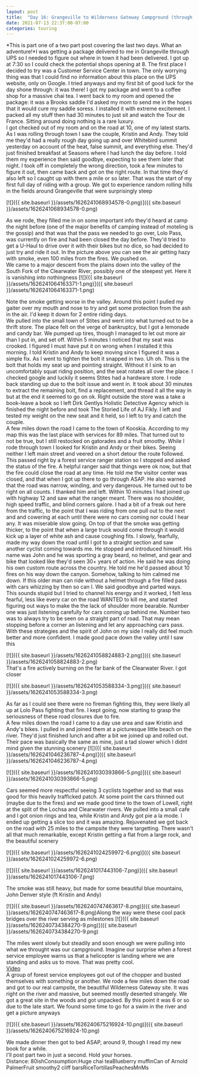 ```yaml
---
layout: post
title:  "Day 16: Grangeville to Wilderness Gateway Campground (through fire and flame part 1)"
date: 2021-07-13 22:37:00-07:00
categories: touring
---
```

*This is part one of a two part post covering the last two days. What an adventure!*I was getting a package delivered to me in Grangeville through UPS so I needed to figure out where in town it had been delivered. I got up at 7:30 so I could check the potential shops opening at 8. The first place I decided to try was a Customer Service Center in town. The only worrying thing was that I could find no information about this place on the UPS website, only on Google. I tried anyways and my first bit of good luck for the day shone through: it was there! I got my package and went to a coffee shop for a massive chai tea. I went back to my room and opened the package: it was a Brooks saddle I'd asked my mom to send me in the hopes that it would cure my saddle soress. I installed it with extreme excitement. I packed all my stuff then had 30 minutes to just sit and watch the Tour de France. Sitting around doing nothing is a rare luxury.  
I got checked out of my room and on the road at 10, one of my latest starts. As I was rolling through town I saw the couple, Kristin and Andy. They told me they'd had a really rough day going up and over Whitebird summit yesterday on account of the heat, false summit, and everything else. They'd just finished breakfast at Seasons where I had lunch the day before. I told them my experience then said goodbye, expecting to see them later that night. I took off in completely the wrong direction, took a few minutes to figure it out, then came back and got on the right route. In that time they'd also left so I caught up with them a mile or so later. That was the start of my first full day of riding with a group. We got to experience random rolling hills in the fields around Grangeville that were surprisingly steep  

[![]({{ site.baseurl }}/assets/1626241068934578-0.png)]({{ site.baseurl }}/assets/1626241068934578-0.png)
  
As we rode, they filled me in on some important info they'd heard at camp the night before (one of the major benefits of camping instead of moteling is the gossip) and that was that the pass we needed to go over, Lolo Pass, was currently on fire and had been closed the day before. They'd tried to get a U-Haul to drive over it with their bikes but no dice, so had decided to just try and ride it out. In the picture above you can see the air getting hazy with smoke, even 100 miles from the fires. We pushed on.   
We came to a major descent from the plains down into the valley of the South Fork of the Clearwater River, possibly one of the steepest yet. Here it is vanishing into nothingness
[![]({{ site.baseurl }}/assets/1626241064163371-1.png)]({{ site.baseurl }}/assets/1626241064163371-1.png)
  
Note the smoke getting worse in the valley. Around this point I pulled my gaiter over my mouth and nose to try and get some protection from the ash in the air. I'd keep it down for 2 entire riding days.  
We pulled into the small town of Stites and went into what turned out to be a thrift store. The place felt on the verge of bankruptcy, but I got a lemonade and candy bar. We pumped up tires, though I managed to let out more air than I put in, and set off. Within 5 minutes I noticed that my seat was crooked. I figured I must have put it on wrong when I installed it this morning. I told Kristin and Andy to keep moving since I figured it was a simple fix. As I went to tighten the bolt it snapped in two. Uh oh. This is the bolt that holds my seat up and pointing straight. Without it I sink to an uncomfortably squat riding position, and the seat rotates all over the place. I checked google and luckily it seems Stites had a hardware store. I rode back standing up due to the bolt issue and went in. It took about 30 minutes to extract the remaining bolt, find a replacement, and thread it all the way in but at the end it seemed to go on ok. Right outside the store was a take a book-leave a book so I left Dirk Gentlys Holistic Detective Agency which is finished the night before and took The Storied Life of AJ Fikly. I left and tested my weight on the new seat and it held, so I left to try and catch the couple.  
A few miles down the road I came to the town of Kooskia. According to my map this was the last place with services for 89 miles. That turned out to not be true, but I still restocked on gatorades and a fruit smoothy. While I rode through town I looked for Kristin and Andy or their bikes. Seeing neither I left main street and veered on a short detour the route followed. This passed right by a forest service ranger station so I stopped and asked the status of the fire. A helpful ranger said that things were ok now, but that the fire could close the road at any time. He told me the visitor center was closed, and that when I got up there to go through ASAP. He also warned that the road was narrow, winding, and very dangerous. He turned out to be right on all counts. I thanked him and left. Within 10 minutes I had joined up with highway 12 and saw what the ranger meant. There was no shoulder, high speed traffic, and blind corners galore. I had a bit of a freak out here from the traffic, to the point that I was riding from one pull out to the next and and cowering at each until there were no cars coming nor could I hear any. It was miserable slow going. On top of that the smoke was getting thicker, to the point that when a large truck would come through it would kick up a layer of white ash and cause coughing fits. I slowly, fearfully, made my way down the road until I got to a straight section and saw another cyclist coming towards me. He stopped and introduced himself. His name was John and he was sporting a gray beard, no helmet, and gear and bike that looked like they'd seen 30+ years of action. He said he was doing his own custom route across the country. He told me he'd passed about 10 fires on his way down the canyon. Somehow, talking to him calmed me down. If this older man can ride without a helmet through a fire filled pass with cars whizzing by then so can I. We said goodbye and parted ways. This sounds stupid but I tried to channel his energy and it worked, I felt less fearful, less like every car on the road WANTED to kill me, and started figuring out ways to make the the lack of shoulder more bearable. Number one was just listening carefully for cars coming up behind me. Number two was to always try to be seen on a straight part of road. That may mean stopping before a corner an listening and let any approaching cars pass. With these strategies and the spirit of John on my side I really did feel much better and more confident. I made good pace down the valley until I saw this  

[![]({{ site.baseurl }}/assets/1626241058824883-2.png)]({{ site.baseurl }}/assets/1626241058824883-2.png)  
That's a fire actively burning on the far bank of the Clearwater River. I got closer  

[![]({{ site.baseurl }}/assets/1626241053588334-3.png)]({{ site.baseurl }}/assets/1626241053588334-3.png)
  
As far as I could see there were no fireman fighting this, they were likely all up at Lolo Pass fighting that fire. I kept going, now starting to grasp the seriousness of these road closures due to fire.  
A few miles down the road I came to a day use area and saw Kristin and Andy's bikes. I pulled in and joined them at a picturesque little beach on the river. They'd just finished lunch and after a bit we joined up and rolled out. Their pace was basically the same as mine, just a tad slower which I didnt mind given the stunning scenery
[![]({{ site.baseurl }}/assets/1626241046236787-4.png)]({{ site.baseurl }}/assets/1626241046236787-4.png)

[![]({{ site.baseurl }}/assets/1626241030393866-5.png)]({{ site.baseurl }}/assets/1626241030393866-5.png)
  
Cars seemed more respectful seeing 3 cyclists together and so that was good for this heavily trafficked patch. At some point the cars thinned out (maybe due to the fires) and we made good time to the town of Lowell, right at the split of the Lochsa and Clearwater rivers. We pulled into a small cafe and I got onion rings and tea, while Kristin and Andy got pie a la mode. I ended up getting a slice too and it was amazing. Rejuvenated we got back on the road with 25 miles to the campsite they were targetting. There wasn't all that much remarkable, except Kristin getting a flat from a large rock, and the beautiful scenery  

[![]({{ site.baseurl }}/assets/1626241024259972-6.png)]({{ site.baseurl }}/assets/1626241024259972-6.png)

[![]({{ site.baseurl }}/assets/1626241017443106-7.png)]({{ site.baseurl }}/assets/1626241017443106-7.png)
  
The smoke was still heavy, but made for some beautiful blue mountains, John Denver style (ft Kristin and Andy)  

[![]({{ site.baseurl }}/assets/1626240747463617-8.png)]({{ site.baseurl }}/assets/1626240747463617-8.png)Along the way were these cool pack bridges over the river serving as milestones
[![]({{ site.baseurl }}/assets/1626240734384270-9.png)]({{ site.baseurl }}/assets/1626240734384270-9.png)
  
The miles went slowly but steadily and soon enough we were pulling into what we throught was our campground. Imagine our surprise when a forest service employee warns us that a helicopter is landing where we are standing and asks us to move. That was pretty cool.  
[Video](https://youtu.be/YoiHtv4EEjo)  
A group of forest service employees got out of the chopper and busted themselves with something or another. We rode a few miles down the road and got to our real campsite, the beautiful Wilderness Gateway site. It was right on the river and massive, but seemed mostly deserted strangely. We got a great site in the woods and got unpacked. By this point it was 6 or so due to the late start. We found some time to go for a swim in the river and get a picture anyways  

[![]({{ site.baseurl }}/assets/1626240675216924-10.png)]({{ site.baseurl }}/assets/1626240675216924-10.png)
  
We made dinner then got to bed ASAP, around 9, though I read my new book for a while.  
I'll post part two in just a second. Hold your horses.  
Distance: 80ishConsumption:Huge chai teaBlueberry muffinCan of Arnold PalmerFruit smoothy2 cliff barsRiceTortillasPeachesMnMs
